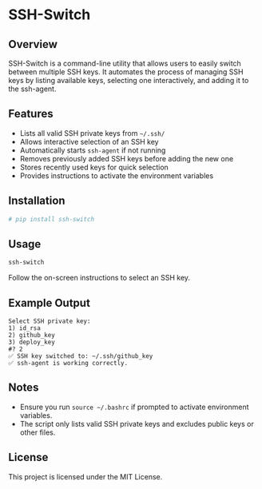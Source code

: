 # SSH-Switch

## Overview
SSH-Switch is a command-line utility that allows users to easily switch between multiple SSH keys. It automates the process of managing SSH keys by listing available keys, selecting one interactively, and adding it to the ssh-agent.

## Features
- Lists all valid SSH private keys from `~/.ssh/`
- Allows interactive selection of an SSH key
- Automatically starts `ssh-agent` if not running
- Removes previously added SSH keys before adding the new one
- Stores recently used keys for quick selection
- Provides instructions to activate the environment variables

## Installation
```sh
# pip install ssh-switch
```

## Usage
```sh
ssh-switch
```
Follow the on-screen instructions to select an SSH key.

## Example Output
```
Select SSH private key:
1) id_rsa
2) github_key
3) deploy_key
#? 2
✅ SSH key switched to: ~/.ssh/github_key
✅ ssh-agent is working correctly.
```

## Notes
- Ensure you run `source ~/.bashrc` if prompted to activate environment variables.
- The script only lists valid SSH private keys and excludes public keys or other files.

## License
This project is licensed under the MIT License.

